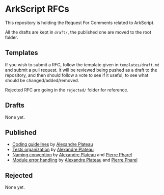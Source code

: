 # ArkScript RFCs

This repository is holding the Request For Comments related to ArkScript.

All the drafts are kept in `draft/`, the published one are moved to the root folder.

## Templates

If you wish to submit a RFC, follow the template given in `templates/draft.md` and submit a pull request. It will be reviewed being pushed as a draft to the repository, and then should follow a vote to see if it useful, to see what should be changed/added/removed.

Rejected RFC are going in the `rejected/` folder for reference.

## Drafts

None yet.

## Published

* [Coding guidelines](001-coding-guidelines.md) by [Alexandre Plateau](https://github.com/SuperFola)
* [Tests organization](002-tests-organization.md) by [Alexandre Plateau](https://github.com/SuperFola)
* [Naming convention](003-naming-convention.md) by [Alexandre Plateau](https://github.com/SuperFola) and [Pierre Pharel](https://github.com/PierrePharel)
* [Module error handling](004-module-error-handling.md) by [Alexandre Plateau](https://github.com/SuperFola) and [Pierre Pharel](https://github.com/PierrePharel)

## Rejected

None yet.